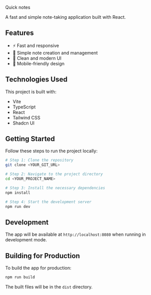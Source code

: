 Quick notes

A fast and simple note-taking application built with React.

## Features

- ⚡ Fast and responsive
- 📝 Simple note creation and management
- 🎨 Clean and modern UI
- 📱 Mobile-friendly design

## Technologies Used

This project is built with:

- Vite
- TypeScript
- React
- Tailwind CSS
- Shadcn UI

## Getting Started

Follow these steps to run the project locally:

```sh
# Step 1: Clone the repository
git clone <YOUR_GIT_URL>

# Step 2: Navigate to the project directory
cd <YOUR_PROJECT_NAME>

# Step 3: Install the necessary dependencies
npm install

# Step 4: Start the development server
npm run dev
```

## Development

The app will be available at `http://localhost:8080` when running in development mode.

## Building for Production

To build the app for production:

```sh
npm run build
```

The built files will be in the `dist` directory.
</rov-write>
